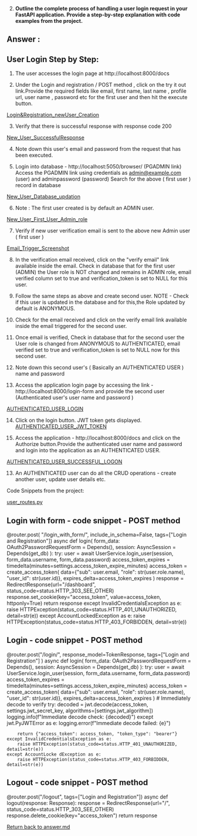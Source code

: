 
2. **Outline the complete process of handling a user login request in your FastAPI application. Provide a step-by-step explanation with code examples from the project.**

## Answer :

## User Login Step by Step:

1) The user accesses the login page at http://localhost:8000/docs

2) Under the Login and registration / POST method , click on the try it out link.Provide the required fields like email, first name, last name , profile url, user name , password etc for the first user and then hit the execute button.

[Login&Registration_newUser_Creation](/screenshots/Question2/Login_Registration_newuser.png)

3) Verify that there is successful response with response code 200

[New_User_SuccessfulResponse](/screenshots/Question2/New_User_Response.png)

4) Note down this user's email and password from the request that has been executed.

5) Login into database - http://localhost:5050/browser/ (PGADMIN link)
Access the PGADMIN link using credentials as admin@example.com (user) and adminpassword (password)
Search for the above ( first user ) record in database

[New_User_Database_updation](/screenshots/Question2/Database_Records.png)

6) Note : The first user created is by default an ADMIN user.

[New_User_First_User_Admin_role](/screenshots/Question2/Database_Records_screenshot.png)

7) Verify if new user verification email is sent to the above new Admin user ( first user )

[Email_Trigger_Screenshot](/screenshots/Question2/email.png)

8) In the verification email received, click on the "verify email" link available inside the email. Check in database that for the first user (ADMIN) the User role is NOT changed and remains in ADMIN role, email verified column set to true and verification_token is set to NULL for this user.

9) Follow the same steps as above and create second user.
NOTE - Check if this user is updated in the database and for this,the Role updated by default is ANONYMOUS.

10) Check for the email received and click on the verify email link available inside the email triggered for the second user.

11) Once email is verified,  Check in database that for the second user the User role is changed from ANONYMOUS to AUTHENTICATED, email verified set to true and verification_token is set to NULL now for this second user.

12) Note down this second user's ( Basically an AUTHENTICATED USER ) name and password

13) Access the application login page by accessing the link - http://localhost:8000/login-form and provide the second user (Authenticated user's user name and password )

[AUTHENTICATED_USER_LOGIN](/screenshots/Question2/Login_As_AUTHENTICATED_USER.png)

14) Click on the login button. JWT token gets displayed.
[AUTHENTICATED_USER_JWT_TOKEN](/screenshots/Question2/AUTHENTICATED_USER_JWT_TOKEN.png)

15) Access the application - http://localhost:8000/docs and click on the Authorize button.Provide the authenticated user name and password and login into the application as an AUTHENTICATED USER.

[AUTHENTICATED_USER_SUCCESSFUL_LOGON](/screenshots/Question2/LOGGEDIN_AS_AUTHENTICATED_USER.png)

13) An AUTHENTICATED user can do all the CRUD operations - create another user, update user details etc.

Code Snippets from the project:

[user_routes.py](/app/routers/user_routes.py)

## Login with form  - code snippet - POST method
@router.post(
        "/login_with_form/",
        include_in_schema=False, tags=["Login and Registration"])
async def login(
    form_data: OAuth2PasswordRequestForm = Depends(),
    session: AsyncSession = Depends(get_db)
    ):
    try:
        user = await UserService.login_user(session, form_data.username, form_data.password)
        access_token_expires = timedelta(minutes=settings.access_token_expire_minutes)
        access_token = create_access_token(
            data={"sub": user.email, "role": str(user.role.name), "user_id": str(user.id)},
            expires_delta=access_token_expires
        )
        response = RedirectResponse(url="/dashboard", status_code=status.HTTP_303_SEE_OTHER)
        response.set_cookie(key="access_token", value=access_token, httponly=True)
        return response
    except InvalidCredentialsException as e:
        raise HTTPException(status_code=status.HTTP_401_UNAUTHORIZED, detail=str(e))
    except AccountLockedException as e:
        raise HTTPException(status_code=status.HTTP_403_FORBIDDEN, detail=str(e))

## Login  - code snippet - POST method
@router.post("/login/",
             response_model=TokenResponse,
             tags=["Login and Registration"]
             )
async def login(
    form_data: OAuth2PasswordRequestForm = Depends(),
    session: AsyncSession = Depends(get_db)
    ):
    try:
        user = await UserService.login_user(session, form_data.username, form_data.password)
        access_token_expires = timedelta(minutes=settings.access_token_expire_minutes)
        access_token = create_access_token(
            data={"sub": user.email, "role": str(user.role.name), "user_id": str(user.id)},
            expires_delta=access_token_expires
        )
        # Immediately decode to verify
        try:
            decoded = jwt.decode(access_token, settings.jwt_secret_key, algorithms=[settings.jwt_algorithm])
            logging.info(f"Immediate decode check: {decoded}")
        except jwt.PyJWTError as e:
            logging.error(f"Immediate decode failed: {e}")

        return {"access_token": access_token, "token_type": "bearer"}
    except InvalidCredentialsException as e:
        raise HTTPException(status_code=status.HTTP_401_UNAUTHORIZED, detail=str(e))
    except AccountLocke dException as e:
        raise HTTPException(status_code=status.HTTP_403_FORBIDDEN, detail=str(e))

## Logout  - code snippet - POST method
@router.post("/logout", tags=["Login and Registration"])
async def logout(response: Response):
    response = RedirectResponse(url="/", status_code=status.HTTP_303_SEE_OTHER)
    response.delete_cookie(key="access_token")
    return response


[Return back to answer.md](/answer.md)